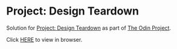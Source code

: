 # Project: Design Teardown

Solution for [Project: Design Teardown](https://www.theodinproject.com/courses/html5-and-css3/lessons/design-teardown) as part of [The Odin Project](https://www.theodinproject.com).

Click [HERE](https://cypher0.github.io/odin-design-teardown/) to view in browser.
